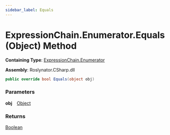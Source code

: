 ```yaml
---
sidebar_label: Equals
---
```


# ExpressionChain\.Enumerator\.Equals\(Object\) Method

**Containing Type**: [ExpressionChain.Enumerator](../index.md)

**Assembly**: Roslynator\.CSharp\.dll

```csharp
public override bool Equals(object obj)
```

### Parameters

**obj** &ensp; [Object](https://docs.microsoft.com/en-us/dotnet/api/system.object)

### Returns

[Boolean](https://docs.microsoft.com/en-us/dotnet/api/system.boolean)

